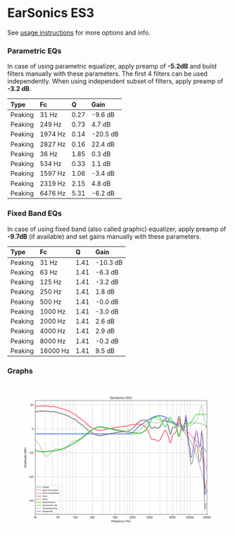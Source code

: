 # EarSonics ES3
See [usage instructions](https://github.com/jaakkopasanen/AutoEq#usage) for more options and info.

### Parametric EQs
In case of using parametric equalizer, apply preamp of **-5.2dB** and build filters manually
with these parameters. The first 4 filters can be used independently.
When using independent subset of filters, apply preamp of **-3.2 dB**.

| Type    | Fc      |    Q | Gain     |
|:--------|:--------|:-----|:---------|
| Peaking | 31 Hz   | 0.27 | -9.6 dB  |
| Peaking | 249 Hz  | 0.73 | 4.7 dB   |
| Peaking | 1974 Hz | 0.14 | -20.5 dB |
| Peaking | 2827 Hz | 0.16 | 22.4 dB  |
| Peaking | 36 Hz   | 1.85 | 0.3 dB   |
| Peaking | 534 Hz  | 0.33 | 1.1 dB   |
| Peaking | 1597 Hz | 1.06 | -3.4 dB  |
| Peaking | 2319 Hz | 2.15 | 4.8 dB   |
| Peaking | 6476 Hz | 5.31 | -6.2 dB  |

### Fixed Band EQs
In case of using fixed band (also called graphic) equalizer, apply preamp of **-9.7dB**
(if available) and set gains manually with these parameters.

| Type    | Fc       |    Q | Gain     |
|:--------|:---------|:-----|:---------|
| Peaking | 31 Hz    | 1.41 | -10.3 dB |
| Peaking | 63 Hz    | 1.41 | -6.3 dB  |
| Peaking | 125 Hz   | 1.41 | -3.2 dB  |
| Peaking | 250 Hz   | 1.41 | 1.8 dB   |
| Peaking | 500 Hz   | 1.41 | -0.0 dB  |
| Peaking | 1000 Hz  | 1.41 | -3.0 dB  |
| Peaking | 2000 Hz  | 1.41 | 2.6 dB   |
| Peaking | 4000 Hz  | 1.41 | 2.9 dB   |
| Peaking | 8000 Hz  | 1.41 | -0.2 dB  |
| Peaking | 16000 Hz | 1.41 | 9.5 dB   |

### Graphs
![](./EarSonics%20ES3.png)